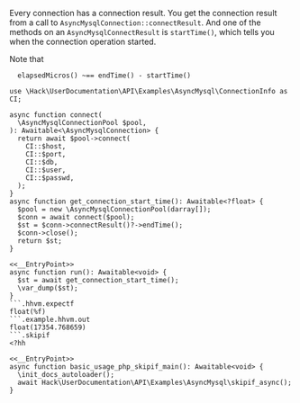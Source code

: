 Every connection has a connection result. You get the connection result from a call to `AsyncMysqlConnection::connectResult`. And one of the methods on an `AsyncMysqlConnectResult` is `startTime()`, which tells you when the connection operation started.

Note that 

```
  elapsedMicros() ~== endTime() - startTime()
```

```basic-usage.php
use \Hack\UserDocumentation\API\Examples\AsyncMysql\ConnectionInfo as CI;

async function connect(
  \AsyncMysqlConnectionPool $pool,
): Awaitable<\AsyncMysqlConnection> {
  return await $pool->connect(
    CI::$host,
    CI::$port,
    CI::$db,
    CI::$user,
    CI::$passwd,
  );
}
async function get_connection_start_time(): Awaitable<?float> {
  $pool = new \AsyncMysqlConnectionPool(darray[]);
  $conn = await connect($pool);
  $st = $conn->connectResult()?->endTime();
  $conn->close();
  return $st;
}

<<__EntryPoint>>
async function run(): Awaitable<void> {
  $st = await get_connection_start_time();
  \var_dump($st);
}
```.hhvm.expectf
float(%f)
```.example.hhvm.out
float(17354.768659)
```.skipif
<?hh

<<__EntryPoint>>
async function basic_usage_php_skipif_main(): Awaitable<void> {
  \init_docs_autoloader();
  await Hack\UserDocumentation\API\Examples\AsyncMysql\skipif_async();
}
```
